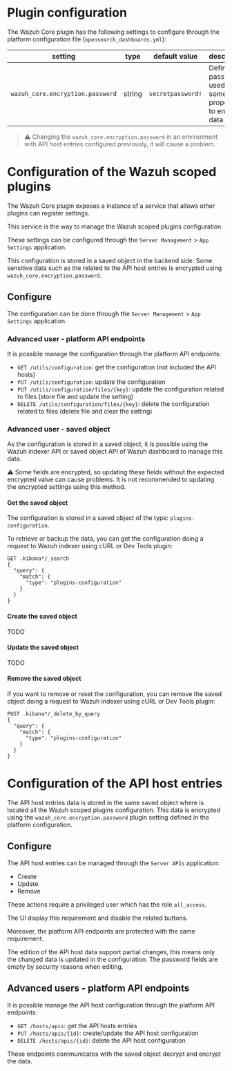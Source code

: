 # Plugin configuration

The Wazuh Core plugin has the following settings to configure through the platform configuration
file (`opensearch_dashboards.yml`):

| setting                          | type   | default value     | description                                                   |
| -------------------------------- | ------ | ----------------- | ------------------------------------------------------------- |
| `wazuh_core.encryption.password` | string | `secretpassword!` | Define a password used to get some properties to encrypt data |

> :warning: Changing the `wazuh_core.encryption.password` in an environment with API host entries
> configured previously, it will cause a problem.

# Configuration of the Wazuh scoped plugins

The Wazuh Core plugin exposes a instance of a service that allows other plugins can register
settings.

This service is the way to manage the Wazuh scoped plugins configuration.

These settings can be configured through the `Server Management` > `App Settings` application.

This configuration is stored in a saved object in the backend side. Some sensitive data such as the
related to the API host entries is encrypted using `wazuh_core.encryption.password`.

## Configure

The configuration can be done through the `Server Management` > `App Settings` application.

### Advanced user - platform API endpoints

It is possible manage the configuration through the platform API endpoints:

- `GET /utils/configuration`: get the configuration (not included the API hosts)
- `PUT /utils/configuration`: update the configuration
- `PUT /utils/configuration/files/{key}`: update the configuration related to files
  (store file and update the setting)
- `DELETE /utils/configuration/files/{key}`: delete the configuration related to files
  (delete file and clear the setting)

### Advanced user - saved object

As the configuration is stored in a saved object, it is possible using the Wazuh indexer API or
saved object API of Wazuh dashboard to manage this data.

:warning: Some fields are encrypted, so updating these fields without the expected encrypted value
can cause problems. It is not recommended to updating the encrypted settings using this method.

#### Get the saved object

The configuration is stored in a saved object of the type: `plugins-configuration`.

To retrieve or backup the data, you can get the configuration doing a request to Wazuh indexer using
cURL or Dev Tools plugin:

```
GET .kibana*/_search
{
  "query": {
    "match": {
      "type": "plugins-configuration"
    }
  }
}
```

#### Create the saved object

TODO

#### Update the saved object

TODO

#### Remove the saved object

If you want to remove or reset the configuration, you can remove the saved object doing a request to
Wazuh indexer using cURL or Dev Tools plugin:

```
POST .kibana*/_delete_by_query
{
  "query": {
    "match": {
      "type": "plugins-configuration"
    }
  }
}
```

# Configuration of the API host entries

The API host entries data is stored in the same saved object where is located all the Wazuh scoped
plugins configuration. This data is encrypted using the `wazuh_core.encryption.password` plugin
setting defined in the platform configuration.

## Configure

The API host entries can be managed through the `Server APIs` application:

- Create
- Update
- Remove

These actions require a privileged user which has the role `all_access`.

The UI display this requirement and disable the related buttons.

Moreover, the platform API endpoints are protected with the same requirement.

The edition of the API host data support partial changes, this means only the changed data is
updated in the configuration. The password fields are empty by security reasons when editing.

## Advanced users - platform API endpoints

It is possible manage the API host configuration through the platform API endpoints:

- `GET /hosts/apis`: get the API hosts entries
- `PUT /hosts/apis/{id}`: create/update the API host configuration
- `DELETE /hosts/apis/{id}`: delete the API host configuration

These endpoints communicates with the saved object decrypt and encrypt the data.

